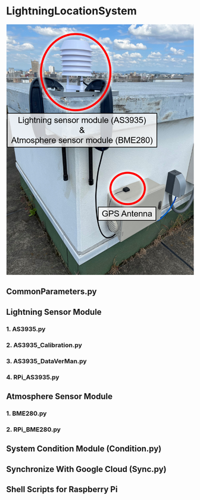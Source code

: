 # LightningLocationSystem
![Alt text](/images/System_LightningSensor.png?raw=true "Optional Title")


## CommonParameters.py

## Lightning Sensor Module
### 1. AS3935.py
### 2. AS3935_Calibration.py
### 3. AS3935_DataVerMan.py
### 4. RPi_AS3935.py

## Atmosphere Sensor Module
### 1. BME280.py
### 2. RPi_BME280.py

## System Condition Module (Condition.py)

## Synchronize With Google Cloud (Sync.py)

## Shell Scripts for Raspberry Pi


